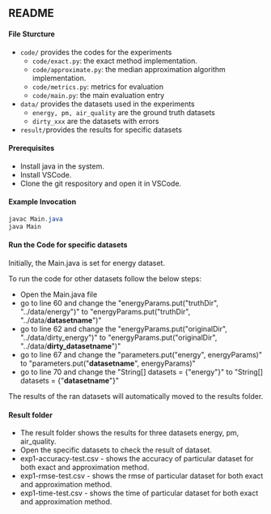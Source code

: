 ## README
#### File Sturcture

- `code/` provides the codes for the experiments
  - `code/exact.py`: the exact method implementation.
  - `code/approximate.py`: the median approximation algorithm implementation.
  - `code/metrics.py`: metrics for evaluation
  - `code/main.py`: the main evaluation entry
- `data/` provides the datasets used in the experiments
  - `energy, pm, air_quality` are the ground truth datasets
  - `dirty_xxx` are the datasets with errors
- `result/`provides the results for specific datasets


#### Prerequisites

- Install java in the system.
- Install VSCode.
- Clone the git respository and open it in VSCode.


#### Example Invocation


```powershell
javac Main.java
java Main
```


#### Run the Code for specific datasets

Initially, the Main.java is set for energy dataset.

To run the code for other datasets follow the below steps:

- Open the Main.java file
- go to line 60 and change the "energyParams.put("truthDir", "../data/energy")" to "energyParams.put("truthDir", "../data/**datasetname**")"
- go to line 62 and change the "energyParams.put("originalDir", "../data/dirty_energy")" to "energyParams.put("originalDir", "../data/**dirty_datasetname**")"
- go to line 67 and change the "parameters.put("energy", energyParams)" to "parameters.put("**datasetname**", energyParams)"
- go to line 70 and change the "String[] datasets = {"energy"}" to "String[] datasets = {"**datasetname**"}"

The results of the ran datasets will automatically moved to the results folder.

#### Result folder

- The result folder shows the results for three datasets energy, pm, air_quality.
- Open the specific datasets to check the result of dataset.
- exp1-accuracy-test.csv - shows the accuracy of particular dataset for both exact and approximation method.
- exp1-rmse-test.csv - shows the rmse of particular dataset for both exact and approximation method.
- exp1-time-test.csv - shows the time of particular dataset for both exact and approximation method.


